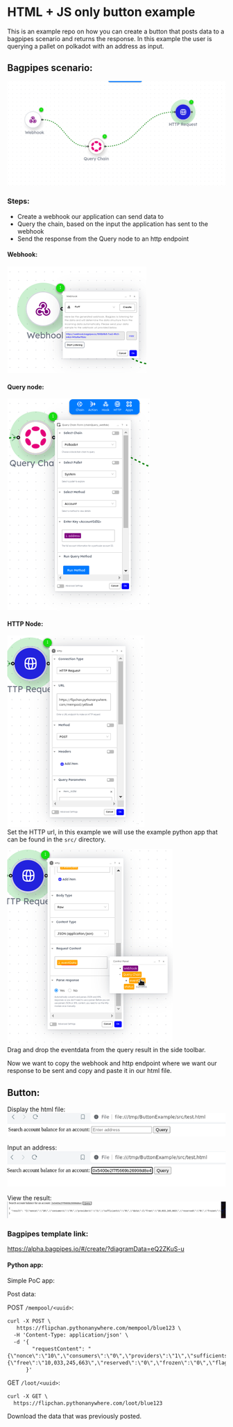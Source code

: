 # HTML + JS only button example

This is an example repo on how you can create a button that posts data to a bagpipes scenario and returns the response. In this example the user is querying a pallet on polkadot with an address as input. 

## Bagpipes scenario:
![Bagpipes scenario](/images/bps.png)

### Steps:  
 -  Create a webhook our application can send data to
 -  Query the chain, based on the input the application has sent to the webhook
 -  Send the response from the Query node to an http endpoint 

#### Webhook:  
![](/images/webhook.png)

#### Query node:   
![](/images/query.png)

#### HTTP Node:   
![](/images/http_node.png)         
Set the HTTP url, in this example we will use the example python app that can be found in the `src/` directory.  

![](/images/http_node2.png)     
Drag and drop the eventdata from the query result in the side toolbar.  

Now we want to copy the webhook and http endpoint where we want our response to be sent and copy and paste it in our html file. 

## Button: 
Display the html file:  
![](/images/1.png)

Input an address:  
![](/images/2.png)

View the result:   
![](/images/3.png)


### Bagpipes template link:
https://alpha.bagpipes.io/#/create/?diagramData=eQ2ZKuS-u 



#### Python app:   
Simple PoC app: 

Post data:

POST `/mempool/<uuid>`:
```shell
curl -X POST \
   https://flipchan.pythonanywhere.com/mempool/blue123 \
  -H 'Content-Type: application/json' \
  -d '{
        "requestContent": "{\"nonce\":\"10\",\"consumers\":\"0\",\"providers\":\"1\",\"sufficients\":\"0\",\"data\":{\"free\":\"10,033,245,663\",\"reserved\":\"0\",\"frozen\":\"0\",\"flags\":\"170,141,183,460,469,231,731,687,303,715,884,105,728\"},\"chainKey\":\"polkadot\",\"palletName\":\"System\",\"methodName\":\"Account\",\"params\":\"setme\",\"atBlock\":null}"
      }'
```




GET `/loot/<uuid>`:   
```shell 
curl -X GET \
  https://flipchan.pythonanywhere.com/loot/blue123
```

Download the data that was previously posted. 

